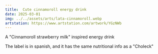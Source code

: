 ```yaml
---
title:  Cute cinnamoroll energy drink
date: 2025-03-01
img: ../../assets/arts/lata-cinnamoroll.webp
artstation: https://www.artstation.com/artwork/YGzNWb
---
```


A "Cinnamoroll strawberry milk" inspired energy drink

The label is in spanish, and it has the same nutritional info as a "Choleck"